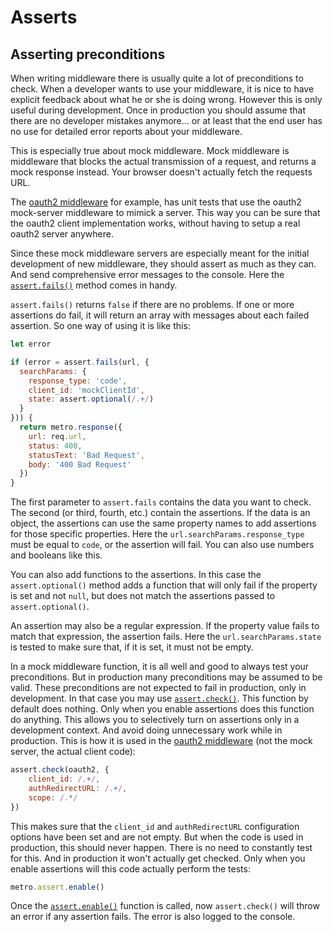 # Asserts

## Asserting preconditions

When writing middleware there is usually quite a lot of preconditions to check. When a developer wants to use your middleware, it is nice to have explicit feedback about what he or she is doing wrong. However this is only useful during development. Once in production you should assume that there are no developer mistakes anymore... or at least that the end user has no use for detailed error reports about your middleware.

This is especially true about mock middleware. Mock middleware is middleware that blocks the actual transmission of a request, and returns a mock response instead. Your browser doesn't actually fetch the requests URL.

The [oauth2 middleware](https://github.com/muze-nl/metro-oauth2) for example, has unit tests that use the oauth2 mock-server middleware to mimick a server. This way you can be sure that the oauth2 client implementation works, without having to setup a real oauth2 server anywhere.

Since these mock middleware servers are especially meant for the initial development of new middleware, they should assert as much as they can. And send comprehensive error messages to the console. Here the [`assert.fails()`](./reference/assert/fails.md) method comes in handy.

`assert.fails()` returns `false` if there are no problems. If one or more assertions do fail, it will return an array with messages about each failed assertion. So one way of using it is like this:

```javascript
let error

if (error = assert.fails(url, {
  searchParams: {
    response_type: 'code',
    client_id: 'mockClientId',
    state: assert.optional(/.+/)
  }
})) {
  return metro.response({
    url: req.url,
    status: 400,
    statusText: 'Bad Request',
    body: '400 Bad Request'
  })
}
```

The first parameter to `assert.fails` contains the data you want to check. The second (or third, fourth, etc.) contain the assertions. If the data is an object, the assertions can use the same property names to add assertions for those specific properties. Here the `url.searchParams.response_type` must be equal to `code`, or the assertion will fail. You can also use numbers and booleans like this.

You can also add functions to the assertions. In this case the `assert.optional()` method adds a function that will only fail if the property is set and not `null`, but does not match the assertions passed to `assert.optional()`.

An assertion may also be a regular expression. If the property value fails to match that expression, the assertion fails. Here the `url.searchParams.state` is tested to make sure that, if it is set, it must not be empty.

In a mock middleware function, it is all well and good to always test your preconditions. But in production many preconditions may be assumed to be valid. These preconditions are not expected to fail in production, only in development. In that case you may use [`assert.check()`]('./reference/assert/check.md'). This function by default does nothing. Only when you enable assertions does this function do anything. This allows you to selectively turn on assertions only in a development context. And avoid doing unnecessary work while in production. This is how it is used in the [oauth2 middleware](./middleware/oauth2.md) (not the mock server, the actual client code):

```javascript
assert.check(oauth2, {
	client_id: /.+/,
	authRedirectURL: /.+/,
	scope: /.*/
})
```

This makes sure that the `client_id` and `authRedirectURL` configuration options have been set and are not empty. But when the code is used in production, this should never happen. There is no need to constantly test for this. And in production it won't actually get checked. Only when you enable assertions will this code actually perform the tests:

```javascript
metro.assert.enable()
```

Once the [`assert.enable()`](./reference/assert/enable.md) function is called, now `assert.check()` will throw an error if any assertion fails. The error is also logged to the console.